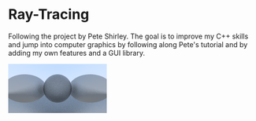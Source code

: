 # Ray-Tracing

Following the project by Pete Shirley. The goal is to improve my C++ skills and jump into computer graphics by following along Pete's tutorial and by adding my own features and a GUI library.

![Silver Spheres](https://github.com/john-zhang-uoft/Ray-Tracing/blob/main/Silver%20Spheres.png)
